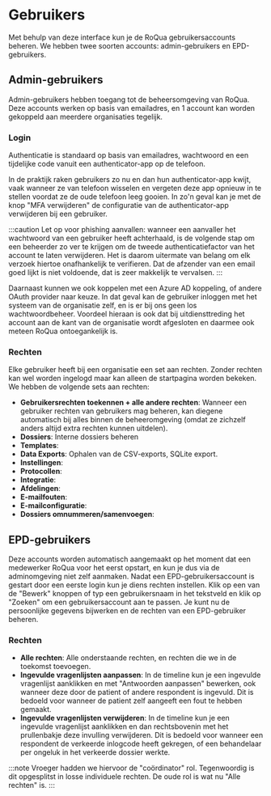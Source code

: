 # Gebruikers

Met behulp van deze interface kun je de RoQua gebruikersaccounts beheren. We hebben twee soorten accounts: admin-gebruikers en EPD-gebruikers.

## Admin-gebruikers

Admin-gebruikers hebben toegang tot de beheersomgeving van RoQua. Deze accounts werken op basis van emailadres, en 1 account kan worden gekoppeld aan meerdere organisaties tegelijk.

### Login

Authenticatie is standaard op basis van emailadres, wachtwoord en een tijdelijke code vanuit een authenticator-app op de telefoon.

In de praktijk raken gebruikers zo nu en dan hun authenticator-app kwijt, vaak wanneer ze van telefoon wisselen en vergeten deze app opnieuw in te stellen voordat ze de oude telefoon leeg gooien. In zo'n geval kan je met de knop "MFA verwijderen" de configuratie van de authenticator-app verwijderen bij een gebruiker.

:::caution
Let op voor phishing aanvallen: wanneer een aanvaller het wachtwoord van een gebruiker heeft achterhaald, is de volgende stap om een beheerder zo ver te krijgen om de tweede authenticatiefactor van het account te laten verwijderen. Het is daarom uitermate van belang om elk verzoek hiertoe onafhankelijk te verifieren. Dat de afzender van een email goed lijkt is niet voldoende, dat is zeer makkelijk te vervalsen.
:::

Daarnaast kunnen we ook koppelen met een Azure AD koppeling, of andere OAuth provider naar keuze. In dat geval kan de gebruiker inloggen met het systeem van de organisatie zelf, en is er bij ons geen los wachtwoordbeheer. Voordeel hieraan is ook dat bij uitdiensttreding het account aan de kant van de organisatie wordt afgesloten en daarmee ook meteen RoQua ontoegankelijk is.

### Rechten

Elke gebruiker heeft bij een organisatie een set aan rechten. Zonder rechten kan wel worden ingelogd maar kan alleen de startpagina worden bekeken. We hebben de volgende sets aan rechten:

* **Gebruikersrechten toekennen + alle andere rechten**: Wanneer een gebruiker rechten van gebruikers mag beheren, kan diegene automatisch bij alles binnen de beheeromgeving (omdat ze zichzelf anders altijd extra rechten kunnen uitdelen).
* **Dossiers**: Interne dossiers beheren
* **Templates**:
* **Data Exports**: Ophalen van de CSV-exports, SQLite export.
* **Instellingen**:
* **Protocollen**:
* **Integratie**:
* **Afdelingen**:
* **E-mailfouten**:
* **E-mailconfiguratie**:
* **Dossiers omnummeren/**samenvoegen****:

## EPD-gebruikers

Deze accounts worden automatisch aangemaakt op het moment dat een medewerker RoQua voor het eerst opstart, en kun je dus via de adminomgeving niet zelf aanmaken. Nadat een EPD-gebruikersaccount is gestart door een eerste login kun je diens rechten instellen. Klik op een van de "Bewerk" knoppen of typ een gebruikersnaam in het tekstveld en klik op "Zoeken" om een gebruikersaccount aan te passen. Je kunt nu de persoonlijke gegevens bijwerken en de rechten van een EPD-gebruiker beheren.

### Rechten

* **Alle rechten**: Alle onderstaande rechten, en rechten die we in de toekomst toevoegen.
* **Ingevulde vragenlijsten aanpassen**: In de timeline kun je een ingevulde vragenlijst aanklikken en met "Antwoorden aanpassen" bewerken, ook wanneer deze door de patient of andere respondent is ingevuld. Dit is bedoeld voor wanneer de patient zelf aangeeft een fout te hebben gemaakt.
* **Ingevulde vragenlijsten verwijderen**: In de timeline kun je een ingevulde vragenlijst aanklikken en dan rechtsbovenin met het prullenbakje deze invulling verwijderen. Dit is bedoeld voor wanneer een respondent de verkeerde inlogcode heeft gekregen, of een behandelaar per ongeluk in het verkeerde dossier werkte.

:::note
Vroeger hadden we hiervoor de "coördinator" rol. Tegenwoordig is dit opgesplitst in losse individuele rechten. De oude rol is wat nu "Alle rechten" is.
:::

